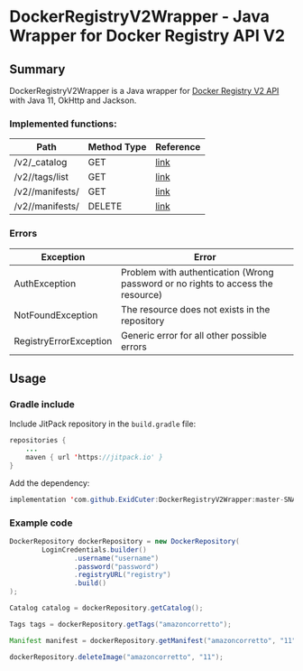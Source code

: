 # DockerRegistryV2Wrapper - Java Wrapper for Docker Registry API V2

## Summary

DockerRegistryV2Wrapper is a Java wrapper for [Docker Registry V2 API](https://docs.docker.com/registry/spec/api/) 
with Java 11, OkHttp and Jackson.

### Implemented functions:

| Path                             | Method Type | Reference                                                            |
|----------------------------------|-------------|----------------------------------------------------------------------|
| /v2/_catalog                     | GET         | [link](https://docs.docker.com/registry/spec/api/#catalog)           |
| /v2/<name>/tags/list             | GET         | [link](https://docs.docker.com/registry/spec/api/#tags)              |
| /v2/<name>/manifests/<reference> | GET         | [link](https://docs.docker.com/registry/spec/api/#manifest)          |
| /v2/<name>/manifests/<reference> | DELETE      | [link](https://docs.docker.com/registry/spec/api/#deleting-an-image) |

### Errors

| Exception              | Error                                                                            |
|------------------------|----------------------------------------------------------------------------------|
| AuthException          | Problem with authentication (Wrong password or no rights to access the resource) |
| NotFoundException      | The resource does not exists in the repository                                   |
| RegistryErrorException | Generic error for all other possible errors                                      |

## Usage

### Gradle include
Include JitPack repository in the `build.gradle` file:
```java
repositories {
    ...
    maven { url 'https://jitpack.io' }
}
```

Add the dependency:

```java
implementation 'com.github.ExidCuter:DockerRegistryV2Wrapper:master-SNAPSHOT'
```

### Example code

```java
DockerRepository dockerRepository = new DockerRepository(
        LoginCredentials.builder()
                .username("username")
                .password("password")
                .registryURL("registry")
                .build()
);

Catalog catalog = dockerRepository.getCatalog();

Tags tags = dockerRepository.getTags("amazoncorretto");

Manifest manifest = dockerRepository.getManifest("amazoncorretto", "11");

dockerRepository.deleteImage("amazoncorretto", "11");
```
